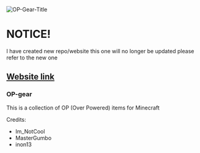 ![OP-Gear-Title](https://github.com/user-attachments/assets/9a309fc4-b76c-483b-b432-4a0f65ab9f18)

# NOTICE!
I have created new repo/website this one will no longer be updated please refer to the new one

## [Website link](https://fir15playz.github.io/Cool-s-OP-Gear/)

### OP-gear
This is a collection of OP (Over Powered) items for Minecraft

Credits:
- Im_NotCool
- MasterGumbo
- inon13
